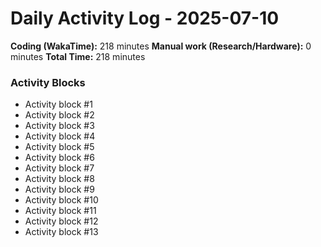 # Daily Activity Log - 2025-07-10

**Coding (WakaTime):** 218 minutes
**Manual work (Research/Hardware):** 0 minutes
**Total Time:** 218 minutes

### Activity Blocks
- Activity block #1
- Activity block #2
- Activity block #3
- Activity block #4
- Activity block #5
- Activity block #6
- Activity block #7
- Activity block #8
- Activity block #9
- Activity block #10
- Activity block #11
- Activity block #12
- Activity block #13
